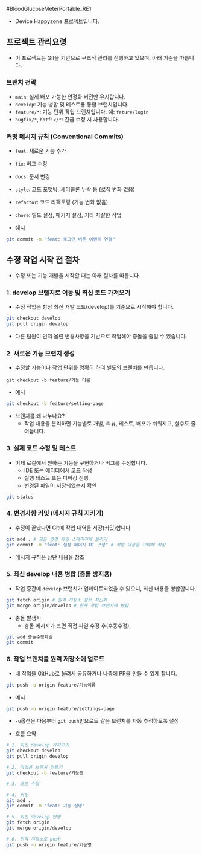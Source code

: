#BloodGlucoseMeterPortable_RE1
- Device Happyzone 프로젝트입니다.

## 프로젝트 관리요령
- 이 프로젝트는 Git을 기반으로 구조적 관리를 진행하고 있으며, 아래 기준을 따릅니다.

### 브랜치 전략
- `main`: 실제 배포 가능한 안정화 버전만 유지합니다.
- `develop`: 기능 병합 및 테스트용 통합 브랜치입니다.
- `feature/*`: 기능 단위 작업 브랜치입니다. 예: `feture/login`
- `bugfix/*`, `hotfix/*`: 긴급 수정 시 사용합니다.

### 커밋 메시지 규칙 (Conventional Commits)
- `feat`: 새로운 기능 추가
- `fix`: 버그 수정
- `docs`: 문서 변경
- `style`: 코드 포맷팅, 세미콜론 누락 등 (로직 변화 없음)
- `refactor`: 코드 리팩토링 (기능 변화 없음)
- `chore`: 빌드 설정, 패키지 설정, 기타 자잘한 작업

- 예시
```bash
git commit -m "feat: 로그인 버튼 이벤트 연결"
```

## 수정 작업 시작 전 절차
- 수정 또는 기능 개발을 시작할 때는 아래 절차를 따릅니다.


### 1. develop 브랜치로 이동 및 최신 코드 가져오기
- 수정 작업은 항상 최신 개발 코드(develop)를 기준으로 시작해야 합니다.
```bash
git checkout develop
git pull origin develop
```
- 다른 팀원이 먼저 올린 변경사항을 기반으로 작업해야 충돌을 줄일 수 있습니다.


### 2. 새로운 기능 브랜치 생성
- 수정할 기능이나 작업 단위를 명확히 하여 별도의 브랜치를 만듭니다.
```
git checkout -b feature/기능 이름
```

- 예시
```bash
git checkout -b feature/setting-page
```

- 브랜치를 왜 나누나요?
  - 작업 내용을 분리하면 기능별로 개발, 리뷰, 테스트, 배포가 쉬워지고, 실수도 줄어듭니다.


### 3. 실제 코드 수정 및 테스트
- 이제 로컬에서 원하는 기능을 구현하거나 버그를 수정합니다.
  - IDE 또는 에디터에서 코드 작성
  - 실행 테스트 또는 디버깅 진행
  - 변경된 파일이 저장되었는지 확인

```bash
git status
```


### 4. 변경사항 커밋 (메시지 규칙 지키기)
- 수정이 끝났다면 Git에 작업 내역을 저장(커밋)합니다
```bash
git add . # 모든 변경 파일 스테이지에 올리기
git commit -m "feat: 설정 페이지 UI 구성" # 작업 내용을 요약해 작성
```
- 메시지 규칙은 상단 내용을 참조


### 5. 최신 develop 내용 병합 (충돌 방지용)
- 작업 중간에 `develop` 브랜치가 업데이트되었을 수 있으니, 최신 내용을 병합합니다.
```bash
git fetch origin # 원격 저장소 정보 최신화
git merge origin/develop # 현재 작업 브랜치에 병합
```

- 충돌 발생시
  - 충돌 메시지가 뜨면 직접 파일 수정 후(수동수정),
```bash
git add 충돌수정파일
git commit
```


### 6. 작업 브랜치를 원격 저장소에 업로드
- 내 작업을 GitHub로 올려서 공유하거나 나중에 PR을 만들 수 있게 합니다.
```bash
git push -u origin feature/기능이름
```

- 예시
```bash
git push -u origin feature/settings-page
```
- `-u`옵션은 다음부터 `git push`만으로도 같은 브랜치를 자동 추적하도록 설정

- 흐름 요약

```bash
# 1. 최신 develop 가져오기
git checkout develop
git pull origin develop

# 2. 작업용 브랜치 만들기
git checkout -b feature/기능명

# 3. 코드 수정

# 4. 커밋
git add .
git commit -m "feat: 기능 설명"

# 5. 최신 develop 반영
git fetch origin
git merge origin/develop

# 6. 원격 저장소로 push
git push -u origin feature/기능명
